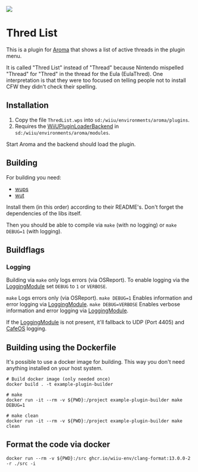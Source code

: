 ![](https://github.com/RISC-VLIW/ThredList/assets/167657592/cd78938a-beb2-47f2-8d62-192971022f93)

# Thred List

This is a plugin for [Aroma](https://github.com/wiiu-env/Aroma) that shows a list of active threads in the plugin menu.

It is called "Thred List" instead of "Thread" because Nintendo mispelled "Thread" for "Thred" in the thread for the Eula (EulaThred). One interpretation is that they were too focused on telling people not to install CFW they didn't check their spelling.

## Installation

1. Copy the file `ThredList.wps` into `sd:/wiiu/environments/aroma/plugins`.
2. Requires the [WiiUPluginLoaderBackend](https://github.com/wiiu-env/WiiUPluginLoaderBackend) in `sd:/wiiu/environments/aroma/modules`.

Start Aroma and the backend should load the plugin.

## Building

For building you need:

- [wups](https://github.com/Maschell/WiiUPluginSystem)
- [wut](https://github.com/devkitpro/wut)

Install them (in this order) according to their README's. Don't forget the dependencies of the libs itself.

Then you should be able to compile via `make` (with no logging) or `make DEBUG=1` (with logging).

## Buildflags

### Logging

Building via `make` only logs errors (via OSReport). To enable logging via the [LoggingModule](https://github.com/wiiu-env/LoggingModule) set `DEBUG` to `1` or `VERBOSE`.

`make` Logs errors only (via OSReport).
`make DEBUG=1` Enables information and error logging via [LoggingModule](https://github.com/wiiu-env/LoggingModule).
`make DEBUG=VERBOSE` Enables verbose information and error logging via [LoggingModule](https://github.com/wiiu-env/LoggingModule).

If the [LoggingModule](https://github.com/wiiu-env/LoggingModule) is not present, it'll fallback to UDP (Port 4405) and [CafeOS](https://github.com/wiiu-env/USBSerialLoggingModule) logging.

## Building using the Dockerfile

It's possible to use a docker image for building. This way you don't need anything installed on your host system.

```
# Build docker image (only needed once)
docker build . -t example-plugin-builder

# make
docker run -it --rm -v ${PWD}:/project example-plugin-builder make DEBUG=1

# make clean
docker run -it --rm -v ${PWD}:/project example-plugin-builder make clean
```

## Format the code via docker

`docker run --rm -v ${PWD}:/src ghcr.io/wiiu-env/clang-format:13.0.0-2 -r ./src -i`
